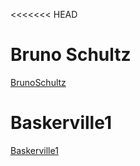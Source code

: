 <<<<<<< HEAD
# Bruno Schultz

[BrunoSchultz](https://emckay03.github.io/My-Filing-Cabinet/BrunoSchultz.html) 

# Baskerville1

[Baskerville1](https://emckay03.github.io/My-Filing-Cabinet/baskerville1.html)


